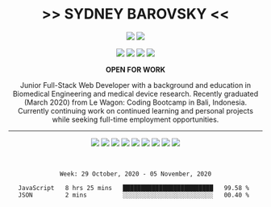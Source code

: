 <div align="center">

# >> SYDNEY BAROVSKY <<

[<img src="https://img.shields.io/badge/portfolio-000000.svg?&style=for-the-badge&logoColor=white" />](https://www.sydneybarovsky.com/)
[<img src="https://img.shields.io/badge/gmail-B23121.svg?&style=for-the-badge&logo=gmail&logoColor=white" />](mailto:sbarovsky@gmail.com/)

[<img src="https://img.shields.io/badge/linkedin-0077B5.svg?&style=for-the-badge&logo=linkedin&logoColor=white" />](https://www.linkedin.com/in/sydneybarovsky/)
[<img src="https://img.shields.io/badge/github-24292E.svg?&style=for-the-badge&logo=github&logoColor=white" />](https://www.github.com/sydneybroccoli)
[<img src="https://img.shields.io/badge/code wars-AC2E22.svg?&style=for-the-badge&logo=codewars&logoColor=white" />](https://www.codewars.com/users/sydneybroccoli)
[<img src="https://img.shields.io/badge/stack overflow-F48024.svg?&style=for-the-badge&logo=stackoverflow&logoColor=white" />](https://stackoverflow.com/users/13605463/sydney-broccoli?tab=profile)

<!-- [<img src="https://img.shields.io/badge/$MESSAGE-$COLOR.svg?&style=for-the-badge&logo=$SIMPLEICONLOGO&logoColor=white" />]($LINK) -->

**OPEN FOR WORK**

Junior Full-Stack Web Developer with a background and education in Biomedical Engineering and medical device research.  Recently graduated (March 2020) from Le Wagon: Coding Bootcamp in Bali, Indonesia.  Currently continuing work on continued learning and personal projects while seeking full-time employment opportunities.

---

[<img src="https://img.shields.io/badge/html5%20-%23E34F26.svg?&style=for-the-badge&logo=html5&logoColor=white"/>](#)
[<img src="https://img.shields.io/badge/css3%20-%231572B6.svg?&style=for-the-badge&logo=css3&logoColor=white"/>](#)
[<img src="https://img.shields.io/badge/javascript%20-%23323330.svg?&style=for-the-badge&logo=javascript&logoColor=%23F7DF1E"/>](#)
[<img src="https://img.shields.io/badge/ruby-%23CC342D.svg?&style=for-the-badge&logo=ruby&logoColor=white"/>](#)
[<img src="https://img.shields.io/badge/react%20-%2320232a.svg?&style=for-the-badge&logo=react&logoColor=%2361DAFB"/>](#)
[<img src="https://img.shields.io/badge/rails%20-%23CC0000.svg?&style=for-the-badge&logo=ruby-on-rails&logoColor=white"/>](#)
[<img src="https://img.shields.io/badge/git%20-%23F05033.svg?&style=for-the-badge&logo=git&logoColor=white"/>](#)
[<img src="https://img.shields.io/badge/github%20-%23121011.svg?&style=for-the-badge&logo=github&logoColor=white"/>](#)
[<img src="https://img.shields.io/badge/heroku%20-%23430098.svg?&style=for-the-badge&logo=heroku&logoColor=white"/>](#)

<br>

<!--START_SECTION:waka-->
```text
Week: 29 October, 2020 - 05 November, 2020

JavaScript   8 hrs 25 mins   █████████████████████████   99.58 % 
JSON         2 mins          ░░░░░░░░░░░░░░░░░░░░░░░░░   00.40 % 
```
<!--END_SECTION:waka-->

<!-- **CURRENT PROJECTS** -->

<!-- [![sydneybroccoli/the-milehigh-club - GitHub](https://gh-card.dev/repos/sydneybroccoli/the-milehigh-club.svg)](https://github.com/sydneybroccoli/the-milehigh-club)
[![josephdriver/right-dose - GitHub](https://gh-card.dev/repos/josephdriver/right-dose.svg)](https://github.com/josephdriver/right-dose)
 -->
</div>
